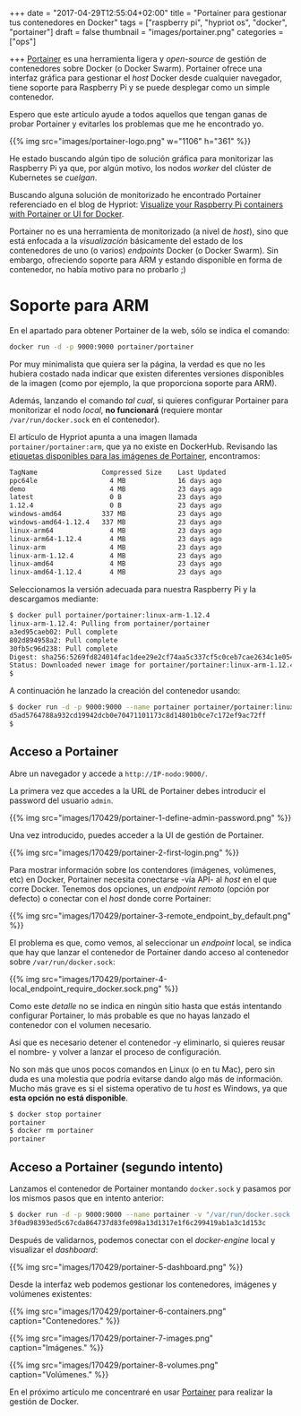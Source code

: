 +++
date = "2017-04-29T12:55:04+02:00"
title = "Portainer para gestionar tus contenedores en Docker"
tags = ["raspberry pi", "hypriot os", "docker", "portainer"]
draft = false
thumbnail = "images/portainer.png"
categories = ["ops"]

+++
[Portainer](http://portainer.io/) es una herramienta ligera y _open-source_ de gestión de contenedores sobre Docker (o Docker Swarm). Portainer ofrece una interfaz gráfica para gestionar el _host_ Docker desde cualquier navegador, tiene soporte para Raspberry Pi y se puede desplegar como un simple contenedor.

Espero que este artículo ayude a todos aquellos que tengan ganas de probar Portainer y evitarles los problemas que me he encontrado yo.

<!--more-->
{{% img src="images/portainer-logo.png" w="1106" h="361" %}}

He estado buscando algún tipo de solución gráfica para monitorizar las Raspberry Pi ya que, por algún motivo, los nodos _worker_ del clúster de Kubernetes se _cuelgan_.

Buscando alguna solución de monitorizado he encontrado Portainer referenciado en el blog de Hypriot: [Visualize your Raspberry Pi containers with Portainer or UI for Docker](https://blog.hypriot.com/post/new-docker-ui-portainer/).

Portainer no es una herramienta de monitorizado (a nivel de _host_), sino que está enfocada a la _visualización_ básicamente del estado de los contenedores de uno (o varios) _endpoints_ Docker (o Docker Swarm). Sin embargo, ofreciendo soporte para ARM y estando disponible en forma de contenedor, no había motivo para no probarlo ;)

# Soporte para ARM

En el apartado para obtener Portainer de la web, sólo se indica el comando:

```sh
docker run -d -p 9000:9000 portainer/portainer
```

Por muy minimalista que quiera ser la página, la verdad es que no les hubiera costado nada indicar que existen diferentes versiones disponibles de la imagen (como por ejemplo, la que proporciona soporte para ARM).

Además, lanzando el comando _tal cual_, si quieres configurar Portainer para monitorizar el nodo _local_, **no funcionará** (requiere montar `/var/run/docker.sock` en el contenedor).

El artículo de Hypriot apunta a una imagen llamada `portainer/portainer:arm`, que ya no existe en DockerHub. Revisando las [etiquetas disponibles para las imágenes de Portainer](https://hub.docker.com/r/portainer/portainer/tags/), encontramos:

```sh
TagName                Compressed Size    Last Updated
ppc64le                  4 MB             16 days ago
demo                     4 MB             23 days ago
latest                   0 B              23 days ago
1.12.4                   0 B              23 days ago
windows-amd64          337 MB             23 days ago
windows-amd64-1.12.4   337 MB             23 days ago
linux-arm64              4 MB             23 days ago
linux-arm64-1.12.4       4 MB             23 days ago
linux-arm                4 MB             23 days ago
linux-arm-1.12.4         4 MB             23 days ago
linux-amd64              4 MB             23 days ago
linux-amd64-1.12.4       4 MB             23 days ago
```

Seleccionamos la versión adecuada para nuestra Raspberry Pi y la descargamos mediante:

```sh
$ docker pull portainer/portainer:linux-arm-1.12.4
linux-arm-1.12.4: Pulling from portainer/portainer
a3ed95caeb02: Pull complete
802d894958a2: Pull complete
30fb5c96d238: Pull complete
Digest: sha256:5269fd824014fac1dee29e2cf74aa5c337cf5c0ceb7cae2634c1e054f5e2763f
Status: Downloaded newer image for portainer/portainer:linux-arm-1.12.4
$
```

A continuación he lanzado la creación del contenedor usando:

```sh
$ docker run -d -p 9000:9000 --name portainer portainer/portainer:linux-arm-1.12.4
d5ad5764788a932cd19942dcb0e70471101173c8d14801b0ce7c172ef9ac72ff
$
```

## Acceso a Portainer

Abre un navegador y accede a `http://IP-nodo:9000/`.

La primera vez que accedes a la URL de Portainer debes introducir el password del usuario `admin`.

{{% img src="images/170429/portainer-1-define-admin-password.png" %}}

Una vez introducido, puedes acceder a la UI de gestión de Portainer.

{{% img src="images/170429/portainer-2-first-login.png" %}}

Para mostrar información sobre los contendores (imágenes, volúmenes, etc) en Docker, Portainer necesita conectarse -vía API- al _host_ en el que corre Docker. Tenemos dos opciones, un _endpoint remoto_ (opción por defecto) o conectar con el _host_ donde corre Portainer:

{{% img src="images/170429/portainer-3-remote_endpoint_by_default.png" %}}

El problema es que, como vemos, al seleccionar un _endpoint_ local, se indica que hay que lanzar el contenedor de Portainer dando acceso al contenedor sobre `/var/run/docker.sock`:

{{% img src="images/170429/portainer-4-local_endpoint_require_docker.sock.png" %}}

Como este _detalle_ no se indica en ningún sitio hasta que estás intentando configurar Portainer, lo más probable es que no hayas lanzado el contenedor con el volumen necesario.

Así que es necesario detener el contenedor -y eliminarlo, si quieres reusar el nombre- y volver a lanzar el proceso de configuración.

No son más que unos pocos comandos en Linux (o en tu Mac), pero sin duda es una molestia que podría evitarse dando algo más de información. Mucho más grave es si el sistema operativo de tu _host_ es Windows, ya que **esta opción no está disponible**.

```sh
$ docker stop portainer
portainer
$ docker rm portainer
portainer
```

## Acceso a Portainer (segundo intento)

Lanzamos el contenedor de Portainer montando `docker.sock` y pasamos por los mismos pasos que en intento anterior:

```sh
$ docker run -d -p 9000:9000 --name portainer -v "/var/run/docker.sock:/var/run/docker.sock" portainer/portainer:linux-arm-1.12.4
3f0ad98393ed5c67cda864737d83fe098a13d1317e1f6c299419ab1a3c1d153c
```

Después de validarnos, podemos conectar con el _docker-engine_ local y visualizar el _dashboard_:

{{% img src="images/170429/portainer-5-dashboard.png" %}}

Desde la interfaz web podemos gestionar los contenedores, imágenes y volúmenes existentes:

{{% img src="images/170429/portainer-6-containers.png" caption="Contenedores." %}}

{{% img src="images/170429/portainer-7-images.png" caption="Imágenes." %}}

{{% img src="images/170429/portainer-8-volumes.png" caption="Volúmenes." %}}

En el próximo artículo me concentraré en usar [Portainer](/tags/portainer/) para realizar la gestión de Docker.